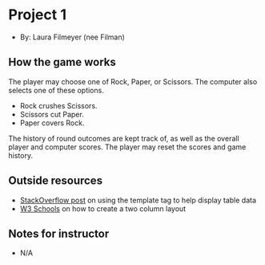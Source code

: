 # Project 1
+ By: Laura Filmeyer (nee Filman)

## How the game works

The player may choose one of Rock, Paper, or Scissors.  The computer also selects one of these options.

* Rock crushes Scissors.
* Scissors cut Paper.
* Paper covers Rock.

The history of round outcomes are kept track of, as well as the overall player and computer scores.  The player may reset the scores and game history.

## Outside resources
* [StackOverflow post](https://stackoverflow.com/questions/46598016/vue-displaying-nested-data-in-a-table) on using the template tag to help display table data
* [W3 Schools](https://www.w3schools.com/howto/howto_css_two_columns.asp) on how to create a two column layout

## Notes for instructor
* N/A
